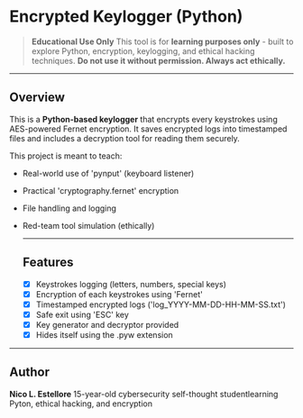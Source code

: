 # Encrypted Keylogger (Python)

> **Educational Use Only**
This tool is for **learning purposes only** - built to explore Python, encryption, keylogging, and ethical hacking techniques.
**Do not use it without permission. Always act ethically.**

---

## Overview

This is a **Python-based keylogger** that encrypts every keystrokes using AES-powered Fernet encryption. It saves encrypted logs into timestamped files and includes a decryption tool for reading them securely.

This project is meant to teach:
- Real-world use of 'pynput' (keyboard listener)
- Practical 'cryptography.fernet' encryption
- File handling and logging
- Red-team tool simulation (ethically)

  ---

  ## Features

  - [x] Keystrokes logging (letters, numbers, special keys)
  - [x] Encryption of each keystrokes using 'Fernet'
  - [x] Timestamped encrypted logs ('log_YYYY-MM-DD-HH-MM-SS.txt')
  - [x] Safe exit using 'ESC' key
  - [x] Key generator and decryptor provided
  - [x] Hides itself using the .pyw extension

---

## Author

**Nico L. Estellore**
15-year-old cybersecurity self-thought studentlearning Pyton, ethical hacking, and encryption
